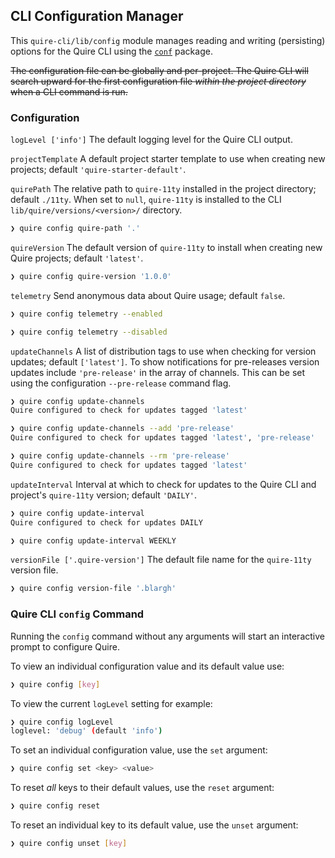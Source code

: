 ## CLI Configuration Manager

This `quire-cli/lib/config` module manages reading and writing (persisting) options for the Quire CLI using the [`conf`](https://github.com/sindresorhus/conf#defaults) package.

~~The configuration file can be globally and per-project. The Quire CLI will search upward for the first configuration file _within the project directory_ when a CLI command is run.~~


### Configuration

`logLevel ['info']` The default logging level for the Quire CLI output.

`projectTemplate` A default project starter template to use when creating new projects; default `'quire-starter-default'`.

`quirePath` The relative path to `quire-11ty` installed in the project directory; default `./11ty`. When set to `null`, `quire-11ty` is installed to the CLI `lib/quire/versions/<version>/` directory.

```sh
❯ quire config quire-path '.'
```

`quireVersion` The default version of `quire-11ty` to install when creating new Quire projects; default `'latest'`.

```sh
❯ quire config quire-version '1.0.0'
```

`telemetry` Send anonymous data about Quire usage; default `false`.

```sh
❯ quire config telemetry --enabled
```

```sh
❯ quire config telemetry --disabled
```

`updateChannels` A list of distribution tags to use when checking for version updates; default `['latest']`. To show notifications for pre-releases version updates include `'pre-release'` in the array of channels. This can be set using the configuration `--pre-release` command flag.

```sh
❯ quire config update-channels
Quire configured to check for updates tagged 'latest'
```

```sh
❯ quire config update-channels --add 'pre-release'
Quire configured to check for updates tagged 'latest', 'pre-release'
```

```sh
❯ quire config update-channels --rm 'pre-release'
Quire configured to check for updates tagged 'latest'
```

`updateInterval` Interval at which to check for updates to the Quire CLI and project's `quire-11ty` version; default `'DAILY'`.

```sh
❯ quire config update-interval
Quire configured to check for updates DAILY
```

```sh
❯ quire config update-interval WEEKLY
```

`versionFile ['.quire-version']` The default file name for the `quire-11ty` version file.

```sh
❯ quire config version-file '.blargh'
```

### Quire CLI `config` Command

Running the `config` command without any arguments will start an interactive prompt to configure Quire.

To view an individual configuration value and its default value use:

```sh
❯ quire config [key]
```

To view the current `logLevel` setting for example:

```sh
❯ quire config logLevel
loglevel: 'debug' (default 'info')
```

To set an individual configuration value, use the `set` argument:

```sh
❯ quire config set <key> <value>
```

To reset *all* keys to their default values, use the `reset` argument:

```sh
❯ quire config reset
```

To reset an individual key to its default value, use the `unset` argument:

```sh
❯ quire config unset [key]
```
